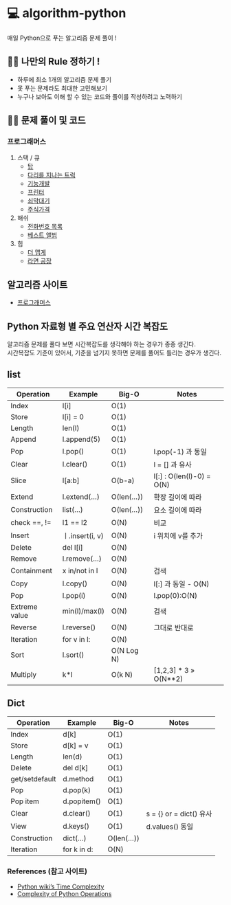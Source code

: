 # 💻 algorithm-python
매일 Python으로 푸는 알고리즘 문제 풀이 !

## 💁‍♂️ 나만의 Rule 정하기 !
* 하루에 최소 1개의 알고리즘 문제 풀기 
* 못 푸는 문제라도 최대한 고민해보기
* 누구나 보아도 이해 할 수 있는 코드와 풀이를 작성하려고 노력하기

## 👨‍💻 문제 풀이 및 코드

### 프로그래머스
1. 스택 / 큐
    * [탑](https://github.com/wwlee94/algorithm-python/blob/master/programmers/stack-queue/탑.py)
    * [다리를 지나는 트럭](https://github.com/wwlee94/algorithm-python/blob/master/programmers/stack-queue/다리를지나는트럭.py)
    * [기능개발](https://github.com/wwlee94/algorithm-python/blob/master/programmers/stack-queue/기능개발.py)
    * [프린터](https://github.com/wwlee94/algorithm-python/blob/master/programmers/stack-queue/프린터.py)
    * [쇠막대기](https://github.com/wwlee94/algorithm-python/blob/master/programmers/stack-queue/쇠막대기.py)
    * [주식가격](https://github.com/wwlee94/algorithm-python/blob/master/programmers/stack-queue/주식가격.py)
2. 해쉬
    * [전화번호 목록](https://github.com/wwlee94/algorithm-python/blob/master/programmers/hash/전화번호목록.py)
    * [베스트 앨범](https://github.com/wwlee94/algorithm-python/blob/master/programmers/hash/베스트앨범.py)
3. 힙
    * [더 맵게](https://github.com/wwlee94/algorithm-python/blob/master/programmers/heap/더맵게.py)
    * [라면 공장](https://github.com/wwlee94/algorithm-python/blob/master/programmers/heap/라면공장.py)
    
## 알고리즘 사이트
* [프로그래머스](https://programmers.co.kr)

## Python 자료형 별 주요 연산자 시간 복잡도

알고리즘 문제를 풀다 보면 시간복잡도를 생각해야 하는 경우가 종종 생긴다.  
시간복잡도 기준이 있어서, 기준을 넘기지 못하면 문제를 풀어도 틀리는 경우가 생긴다.

## list

| Operation | Example | Big-O | Notes |
| --- | --- | --- | --- |
| Index | l[i] | O(1) |   |
| Store | l[i] = 0 | O(1) |   |
| Length | len(l) | O(1) |   |
| Append | l.append(5) | O(1) |   |
| Pop | l.pop() | O(1) | l.pop(-1) 과 동일 |
| Clear | l.clear() | O(1) | l = [] 과 유사 |
| Slice | l[a:b] | O(b-a) | l[:] : O(len(l)-0) = O(N) |
| Extend | l.extend(…) | O(len(…)) | 확장 길이에 따라 |
| Construction | list(…) | O(len(…)) | 요소 길이에 따라 |
| check ==, != | l1 == l2 | O(N) | 비교 |
| Insert | ㅣ.insert(i, v) | O(N) | i 위치에 v를 추가 |
| Delete | del l[i] | O(N) |   |
| Remove | l.remove(…) | O(N) |   |
| Containment | x in/not in l | O(N) | 검색 |
| Copy | l.copy() | O(N) | l[:] 과 동일 - O(N) |
| Pop | l.pop(i) | O(N) | l.pop(0):O(N) |
| Extreme value | min(l)/max(l) | O(N) | 검색 |
| Reverse | l.reverse() | O(N) | 그대로 반대로 |
| Iteration | for v in l: | O(N) |   |
| Sort | l.sort() | O(N Log N) |   |
| Multiply | k*l | O(k N) | [1,2,3] * 3 » O(N**2) |

## Dict

| Operation | Example | Big-O | Notes |
| --- | --- | --- | --- |
| Index | d[k] | O(1) |   |
| Store | d[k] = v | O(1) |   |
| Length | len(d) | O(1) |   |
| Delete | del d[k] | O(1) |   |
| get/setdefault | d.method | O(1) |   |
| Pop | d.pop(k) | O(1) |   |
| Pop item | d.popitem() | O(1) |   |
| Clear | d.clear() | O(1) | s = {} or = dict() 유사 |
| View | d.keys() | O(1) | d.values() 동일 |
| Construction | dict(…) | O(len(…)) |   |
| Iteration | for k in d: | O(N) |   |

### References (참고 사이트)
<ul>
  <li><a href="https://wiki.python.org/moin/TimeComplexity">Python wiki’s Time Complexity</a></li>
  <li><a href="https://www.ics.uci.edu/~pattis/ICS-33/lectures/complexitypython.txt">Complexity of Python Operations</a></li>
</ul>

